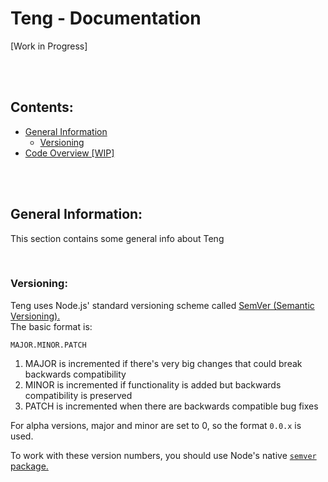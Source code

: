 # Teng - Documentation
[Work in Progress]

<br><br>

## Contents:
- [General Information](#general-information)
    - [Versioning](#versioning)
- [Code Overview [WIP]](./code-overview.md#readme)

<br><br>

## General Information:
This section contains some general info about Teng

<br>

### Versioning:
Teng uses Node.js' standard versioning scheme called [SemVer (Semantic Versioning).](https://semver.org/)  
The basic format is:
```
MAJOR.MINOR.PATCH
```

1. MAJOR is incremented if there's very big changes that could break backwards compatibility
2. MINOR is incremented if functionality is added but backwards compatibility is preserved
3. PATCH is incremented when there are backwards compatible bug fixes

For alpha versions, major and minor are set to 0, so the format `0.0.x` is used.  
  
To work with these version numbers, you should use Node's native [`semver` package.](https://www.npmjs.com/package/semver)  
